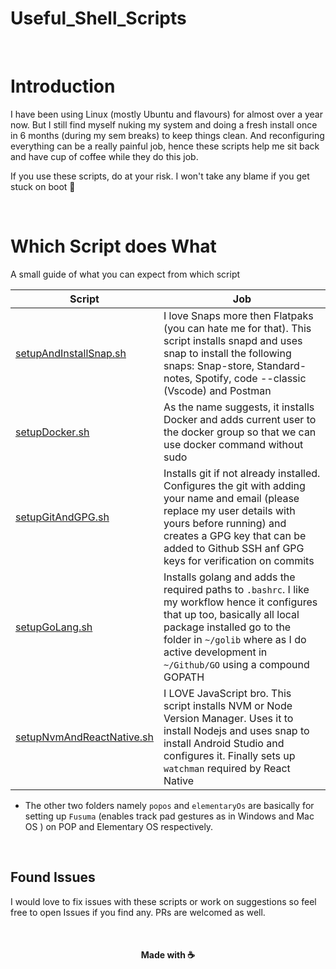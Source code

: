 # Useful_Shell_Scripts

<br />

# Introduction
I have been using Linux (mostly Ubuntu and flavours) for almost over a year now. But I still find myself nuking my system and doing a fresh install once in 6 months (during my sem breaks) to keep things clean. And reconfiguring everything can be a really painful job, hence these scripts help me sit back and have cup of coffee while they do this job.

If you use these scripts, do at your risk. I won't take any blame if you get stuck on boot 🤪

<br />

# Which Script does What
A small guide of what you can expect from which script

|   Script  |   Job   |
| ---   |   --- |
|   [setupAndInstallSnap.sh](https://github.com/sarthakpranesh/Useful_Shell_Scripts/blob/master/setupAndInstallSnaps.sh) | I love Snaps more then Flatpaks (you can hate me for that). This script installs snapd and uses snap to install the following snaps: Snap-store, Standard-notes, Spotify, code --classic (Vscode) and Postman |
| [setupDocker.sh](https://github.com/sarthakpranesh/Useful_Shell_Scripts/blob/master/setupDocker.sh)  | As the name suggests, it installs Docker and adds current user to the docker group so that we can use docker command without sudo  |
| [setupGitAndGPG.sh](https://github.com/sarthakpranesh/Useful_Shell_Scripts/blob/master/setupGitAndGPG.sh)  | Installs git if not already installed. Configures the git with adding your name and email (please replace my user details with yours before running) and creates a GPG key that can be added to Github SSH anf GPG keys for verification on commits |
| [setupGoLang.sh](https://github.com/sarthakpranesh/Useful_Shell_Scripts/blob/master/setupGoLang.sh)  | Installs golang and adds the required paths to `.bashrc`. I like my workflow hence it configures that up too, basically all local package installed go to the folder in `~/golib` where as I do active development in `~/Github/GO` using a compound GOPATH   |
| [setupNvmAndReactNative.sh](https://github.com/sarthakpranesh/Useful_Shell_Scripts/blob/master/setupNvmAndReactNative.sh)  | I LOVE JavaScript bro. This script installs NVM or Node Version Manager. Uses it to install Nodejs and uses snap to install Android Studio and configures it. Finally sets up `watchman` required by React Native  |

* The other two folders namely `popos` and `elementaryOs` are basically for setting up `Fusuma` (enables track pad gestures as in Windows and Mac OS ) on POP and Elementary OS respectively.

<br />

## Found Issues
I would love to fix issues with these scripts or work on suggestions so feel free to open Issues if you find any. PRs are welcomed as well.

<br />

<div align="center">

#### Made with ☕️

</div>
